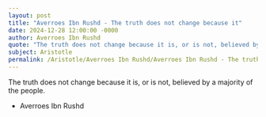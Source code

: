 ```yaml
---
layout: post
title: "Averroes Ibn Rushd - The truth does not change because it"
date: 2024-12-28 12:00:00 -0000
author: Averroes Ibn Rushd
quote: "The truth does not change because it is, or is not, believed by a majority of the people."
subject: Aristotle
permalink: /Aristotle/Averroes Ibn Rushd/Averroes Ibn Rushd - The truth does not change because it
---
```


The truth does not change because it is, or is not, believed by a majority of the people.

- Averroes Ibn Rushd
